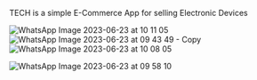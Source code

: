 TECH is a simple E-Commerce App for selling Electronic Devices 




![WhatsApp Image 2023-06-23 at 10 11 05](https://github.com/a7med7amed/TECH/assets/120002258/234a013d-dd46-48d2-a0c6-12e1e3931eb9)                                      ![WhatsApp Image 2023-06-23 at 09 43 49 - Copy](https://github.com/a7med7amed/TECH/assets/120002258/dbacb0f6-d0ee-46e8-8b79-609cc2b9ac75)
![WhatsApp Image 2023-06-23 at 10 08 05](https://github.com/a7med7amed/TECH/assets/120002258/add4af6a-773f-4b2c-94d8-8f8f98ceef3b)

![WhatsApp Image 2023-06-23 at 09 58 10](https://github.com/a7med7amed/TECH/assets/120002258/8188179a-c6cb-4690-8156-6de12e41b6eb)
